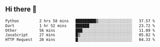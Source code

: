 ## Hi there 👋

<!--
**whirlun/whirlun** is a ✨ _special_ ✨ repository because its `README.md` (this file) appears on your GitHub profile.

Here are some ideas to get you started:

- 🔭 I’m currently working on ...
- 🌱 I’m currently learning ...
- 👯 I’m looking to collaborate on ...
- 🤔 I’m looking for help with ...
- 💬 Ask me about ...
- 📫 How to reach me: ...
- 😄 Pronouns: ...
- ⚡ Fun fact: ...
-->
<!--START_SECTION:waka-->

```txt
Python         2 hrs 58 mins   █████████▒░░░░░░░░░░░░░░░   37.57 %
Dart           1 hr 52 mins    ██████░░░░░░░░░░░░░░░░░░░   23.72 %
Other          56 mins         ███░░░░░░░░░░░░░░░░░░░░░░   11.89 %
JavaScript     27 mins         █▒░░░░░░░░░░░░░░░░░░░░░░░   05.82 %
HTTP Request   20 mins         █░░░░░░░░░░░░░░░░░░░░░░░░   04.33 %
```

<!--END_SECTION:waka-->
